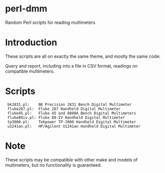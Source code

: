 # perl-dmm
Random Perl scripts for reading multimeters

# Introduction
These scripts are all on exactly the same theme, and mostly the same code:

Query and report, including into a file in CSV format, readings on compatible multimeters.

# Scripts

     bk2831.pl:    BK Precision 2831 Bench Digital Multimeter
     fluke287.pl:  Fluke 287 Handheld Digital Multimeter
     fluke45.pl:   Fluke 45 and 8808A Bench Digital Multimeters
     fluke89iv.pl: Fluke 89-IV Handheld Digital Multimeter
     tp3000.pl:    Tekpower TP-3000 Handheld Digital Multimeter
     u1241an.pl:   HP/Agilent U1241an Handheld Digital Multimeter

# Note

These scripts may be compatible with other make and models of multimeters, but no functionality is guaranteed.

